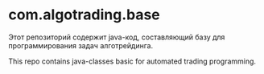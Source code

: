 # com.algotrading.base
Этот репозиторий содержит java-код, составляющий базу для программирования задач алготрейдинга.

This repo contains java-classes basic for automated trading programming.
